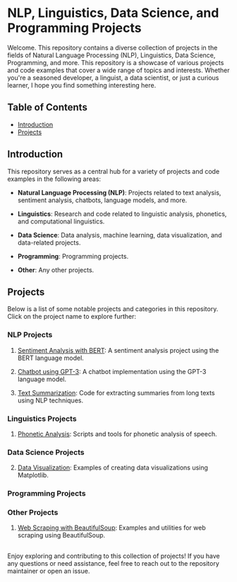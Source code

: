 # NLP, Linguistics, Data Science, and Programming Projects

Welcome. This repository contains a diverse collection of projects in the fields of Natural Language Processing (NLP), Linguistics, Data Science, Programming, and more. This repository is a showcase of various projects and code examples that cover a wide range of topics and interests. Whether you're a seasoned developer, a linguist, a data scientist, or just a curious learner, I hope you find something interesting here.

## Table of Contents

- [Introduction](#introduction)
- [Projects](#projects)

## Introduction

This repository serves as a central hub for a variety of projects and code examples in the following areas:

- **Natural Language Processing (NLP)**: Projects related to text analysis, sentiment analysis, chatbots, language models, and more.

- **Linguistics**: Research and code related to linguistic analysis, phonetics, and computational linguistics.

- **Data Science**: Data analysis, machine learning, data visualization, and data-related projects.

- **Programming**: Programming projects.

- **Other**: Any other projects.

## Projects

Below is a list of some notable projects and categories in this repository. Click on the project name to explore further:

### NLP Projects

1. [Sentiment Analysis with BERT](./nlp/sentiment-analysis-bert/): A sentiment analysis project using the BERT language model.

2. [Chatbot using GPT-3](./nlp/chatbot-gpt3/): A chatbot implementation using the GPT-3 language model.

3. [Text Summarization](./nlp/text-summarization/): Code for extracting summaries from long texts using NLP techniques.

### Linguistics Projects

1. [Phonetic Analysis](./linguistics/phonetic-analysis/): Scripts and tools for phonetic analysis of speech.

### Data Science Projects


2. [Data Visualization](./data-science/data-visualization-matplotlib/): Examples of creating data visualizations using Matplotlib.

### Programming Projects

### Other Projects

1. [Web Scraping with BeautifulSoup](./other/web-scraping-beautifulsoup/): Examples and utilities for web scraping using BeautifulSoup.

##

Enjoy exploring and contributing to this collection of projects! If you have any questions or need assistance, feel free to reach out to the repository maintainer or open an issue.

